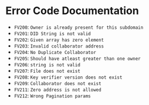 # Error Code Documentation
- `FV200`: `Owner is already present for this subdomain`
- `FV201`: `DID String is not valid`
- `FV202`: `Given array has zero element`
- `FV203`: `Invalid collaborator address`
- `FV204`: `No Duplicate Collaborator`
- `FV205`: `Should have atleast greater than one owner`
- `FV206`: `string is not valid`
- `FV207`: `File does not exist`
- `FV208`: `Key verifier version does not exist`
- `FV209`: `Collaborator does not exist`
- `FV211`: `Zero address is not allowed`
- `FV212`: `Wrong Pagination params`
